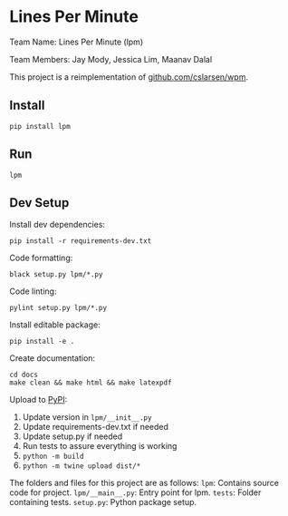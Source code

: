 # Lines Per Minute

Team Name: Lines Per Minute (lpm)

Team Members: Jay Mody, Jessica Lim, Maanav Dalal

This project is a reimplementation of [github.com/cslarsen/wpm](https://github.com/cslarsen/wpm).

## Install
```
pip install lpm
```

## Run
```
lpm
```

## Dev Setup

Install dev dependencies:
```
pip install -r requirements-dev.txt
```

Code formatting:
```
black setup.py lpm/*.py
```

Code linting:
```
pylint setup.py lpm/*.py
```

Install editable package:
```
pip install -e .
```

Create documentation:
```
cd docs
make clean && make html && make latexpdf
```

Upload to [PyPI](https://pypi.org/project/lpm/0.0.1/):
1. Update version in `lpm/__init__.py`
2. Update requirements-dev.txt if needed
3. Update setup.py if needed
4. Run tests to assure everything is working
5. `python -m build`
6. `python -m twine upload dist/*`


The folders and files for this project are as follows:
`lpm`: Contains source code for project.
`lpm/__main__.py`: Entry point for lpm.
`tests`: Folder containing tests.
`setup.py`: Python package setup.
